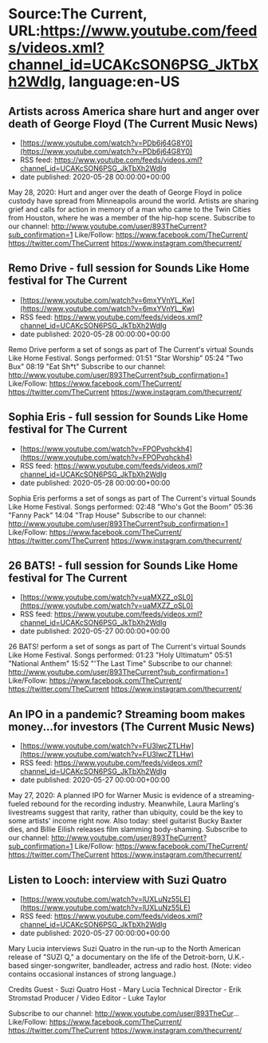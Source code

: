 # Source:The Current, URL:https://www.youtube.com/feeds/videos.xml?channel_id=UCAKcSON6PSG_JkTbXh2WdIg, language:en-US

## Artists across America share hurt and anger over death of George Floyd (The Current Music News)
 - [https://www.youtube.com/watch?v=PDb6j64G8Y0](https://www.youtube.com/watch?v=PDb6j64G8Y0)
 - RSS feed: https://www.youtube.com/feeds/videos.xml?channel_id=UCAKcSON6PSG_JkTbXh2WdIg
 - date published: 2020-05-28 00:00:00+00:00

May 28, 2020: Hurt and anger over the death of George Floyd in police custody have spread from Minneapolis around the world. Artists are sharing grief and calls for action in memory of a man who came to the Twin Cities from Houston, where he was a member of the hip-hop scene.
Subscribe to our channel:
http://www.youtube.com/user/893TheCurrent?sub_confirmation=1
Like/Follow:
https://www.facebook.com/TheCurrent/
https://twitter.com/TheCurrent
https://www.instagram.com/thecurrent/

## Remo Drive - full session for Sounds Like Home festival for The Current
 - [https://www.youtube.com/watch?v=6mxYVnYL_Kw](https://www.youtube.com/watch?v=6mxYVnYL_Kw)
 - RSS feed: https://www.youtube.com/feeds/videos.xml?channel_id=UCAKcSON6PSG_JkTbXh2WdIg
 - date published: 2020-05-28 00:00:00+00:00

Remo Drive perform a set of songs as part of The Current's virtual Sounds Like Home Festival.
Songs performed:
01:51 "Star Worship"
05:24 "Two Bux"
08:19 "Eat Sh*t"
Subscribe to our channel:
http://www.youtube.com/user/893TheCurrent?sub_confirmation=1
Like/Follow:
https://www.facebook.com/TheCurrent/
https://twitter.com/TheCurrent
https://www.instagram.com/thecurrent/

## Sophia Eris - full session for Sounds Like Home festival for The Current
 - [https://www.youtube.com/watch?v=FPOPvqhckh4](https://www.youtube.com/watch?v=FPOPvqhckh4)
 - RSS feed: https://www.youtube.com/feeds/videos.xml?channel_id=UCAKcSON6PSG_JkTbXh2WdIg
 - date published: 2020-05-28 00:00:00+00:00

Sophia Eris performs a set of songs as part of The Current's virtual Sounds Like Home Festival.
Songs performed:
02:48 "Who's Got the Boom"
05:36 "Fanny Pack"
14:04 "Trap House"
Subscribe to our channel:
http://www.youtube.com/user/893TheCurrent?sub_confirmation=1
Like/Follow:
https://www.facebook.com/TheCurrent/
https://twitter.com/TheCurrent
https://www.instagram.com/thecurrent/

## 26 BATS! - full session for Sounds Like Home festival for The Current
 - [https://www.youtube.com/watch?v=uaMXZZ_oSL0](https://www.youtube.com/watch?v=uaMXZZ_oSL0)
 - RSS feed: https://www.youtube.com/feeds/videos.xml?channel_id=UCAKcSON6PSG_JkTbXh2WdIg
 - date published: 2020-05-27 00:00:00+00:00

26 BATS! perform a set of songs as part of The Current's virtual Sounds Like Home Festival.
Songs performed:
01:23 "Holy Ultimatum"
05:51 "National Anthem"
15:52 "'The Last Time"
Subscribe to our channel:
http://www.youtube.com/user/893TheCurrent?sub_confirmation=1
Like/Follow:
https://www.facebook.com/TheCurrent/
https://twitter.com/TheCurrent
https://www.instagram.com/thecurrent/

## An IPO in a pandemic? Streaming boom makes money...for investors (The Current Music News)
 - [https://www.youtube.com/watch?v=FU3lwcZTLHw](https://www.youtube.com/watch?v=FU3lwcZTLHw)
 - RSS feed: https://www.youtube.com/feeds/videos.xml?channel_id=UCAKcSON6PSG_JkTbXh2WdIg
 - date published: 2020-05-27 00:00:00+00:00

May 27, 2020: A planned IPO for Warner Music is evidence of a streaming-fueled rebound for the recording industry. Meanwhile, Laura Marling's livestreams suggest that rarity, rather than ubiquity, could be the key to some artists' income right now. Also today: steel guitarist Bucky Baxter dies, and Billie Eilish releases film slamming body-shaming.
Subscribe to our channel:
http://www.youtube.com/user/893TheCurrent?sub_confirmation=1
Like/Follow:
https://www.facebook.com/TheCurrent/
https://twitter.com/TheCurrent
https://www.instagram.com/thecurrent/

## Listen to Looch: interview with Suzi Quatro
 - [https://www.youtube.com/watch?v=lUXLuNz55LE](https://www.youtube.com/watch?v=lUXLuNz55LE)
 - RSS feed: https://www.youtube.com/feeds/videos.xml?channel_id=UCAKcSON6PSG_JkTbXh2WdIg
 - date published: 2020-05-27 00:00:00+00:00

Mary Lucia interviews Suzi Quatro in the run-up to the North American release of "SUZI Q," a documentary on the life of the Detroit-born, U.K.-based singer-songwriter, bandleader, actress and radio host. (Note: video contains occasional instances of strong language.)

Credits
Guest - Suzi Quatro
Host - Mary Lucia
Technical Director - Erik Stromstad
Producer / Video Editor - Luke Taylor

Subscribe to our channel:
http://www.youtube.com/user/893TheCur...
Like/Follow:
https://www.facebook.com/TheCurrent/
https://twitter.com/TheCurrent
https://www.instagram.com/thecurrent/

